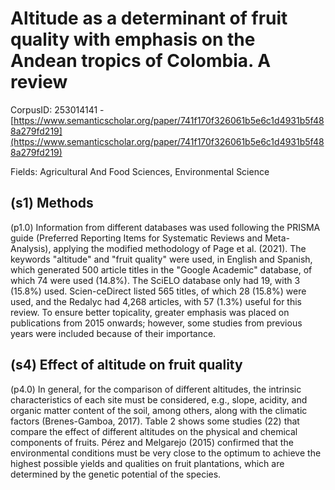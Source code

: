 # Altitude as a determinant of fruit quality with emphasis on the Andean tropics of Colombia. A review

CorpusID: 253014141 - [https://www.semanticscholar.org/paper/741f170f326061b5e6c1d4931b5f488a279fd219](https://www.semanticscholar.org/paper/741f170f326061b5e6c1d4931b5f488a279fd219)

Fields: Agricultural And Food Sciences, Environmental Science

## (s1) Methods
(p1.0) Information from different databases was used following the PRISMA guide (Preferred Reporting Items for Systematic Reviews and Meta-Analysis), applying the modified methodology of Page et al. (2021). The keywords "altitude" and "fruit quality" were used, in English and Spanish, which generated 500 article titles in the "Google Academic" database, of which 74 were used (14.8%). The SciELO database only had 19, with 3 (15.8%) used. Scien-ceDirect listed 565 titles, of which 28 (15.8%) were used, and the Redalyc had 4,268 articles, with 57 (1.3%) useful for this review. To ensure better topicality, greater emphasis was placed on publications from 2015 onwards; however, some studies from previous years were included because of their importance.
## (s4) Effect of altitude on fruit quality
(p4.0) In general, for the comparison of different altitudes, the intrinsic characteristics of each site must be considered, e.g., slope, acidity, and organic matter content of the soil, among others, along with the climatic factors (Brenes-Gamboa, 2017). Table 2 shows some studies (22) that compare the effect of different altitudes on the physical and chemical components of fruits. Pérez and Melgarejo (2015) confirmed that the environmental conditions must be very close to the optimum to achieve the highest possible yields and qualities on fruit plantations, which are determined by the genetic potential of the species.
